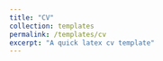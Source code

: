 ```yaml
---
title: "CV"
collection: templates
permalink: /templates/cv
excerpt: "A quick latex cv template"
---
```


